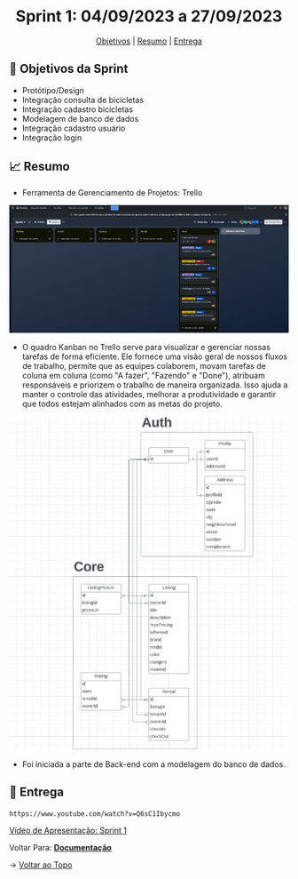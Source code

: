 <span id="topo">

<h1 align="center">Sprint 1: 04/09/2023 a 27/09/2023</h1>

<p align="center">
    <a href="#objetivos">Objetivos</a> |
    <a href="#Resumo">Resumo</a> |
    <a href="#entregas">Entrega</a> 
</p>

<span id="objetivos">
    
## :dart: Objetivos da Sprint

- Protótipo/Design
- Integração consulta de bicicletas
- Integração cadastro bicicletas
- Modelagem de banco de dados
- Integração cadastro usuário
- Integração login

<span id="Resumo">
    
## :chart_with_upwards_trend: Resumo


- Ferramenta de Gerenciamento de Projetos: Trello

<img src="/docs/assets/trello.png" /> 

- O quadro Kanban no Trello serve para visualizar e gerenciar nossas tarefas de forma eficiente. Ele fornece uma visão geral de nossos fluxos de trabalho, permite que as equipes colaborem, movam tarefas de coluna em coluna (como "A fazer", "Fazendo" e "Done"), atribuam responsáveis e priorizem o trabalho de maneira organizada. Isso ajuda a manter o controle das atividades, melhorar a produtividade e garantir que todos estejam alinhados com as metas do projeto.

<img src="/docs/assets/db.png" /> 

- Foi iniciada a parte de Back-end com a modelagem do banco de dados.

<span id="entregas">
        
## :rocket: Entrega
```
https://www.youtube.com/watch?v=Q6sC1Ibycmo
```
[Vídeo de Apresentação: Sprint 1](https://www.youtube.com/watch?v=Q6sC1Ibycmo) 

Voltar Para: <a href="https://github.com/backdoorgroup/bike4us/blob/main/README.md"><strong>Documentação</strong></a> 

→ [Voltar ao Topo](#topo)   
